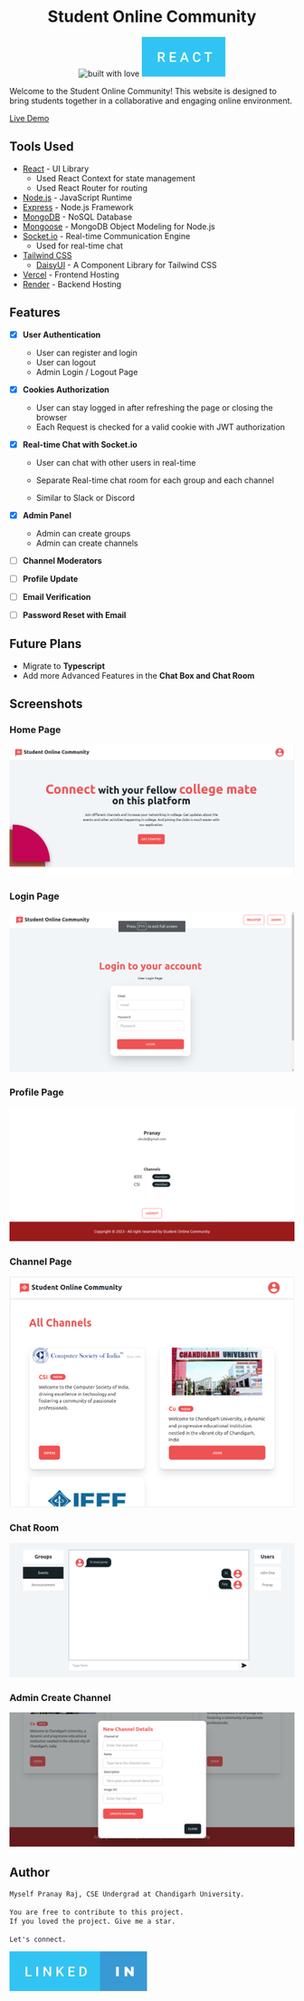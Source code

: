 <h1 align="center"> Student Online Community </h1>

<p align="center"> 
  <img src="https://forthebadge.com/images/badges/built-with-love.svg" alt="built with love"/>
  <img src="./public/react.svg" alt="react"/>
</p>

Welcome to the Student Online Community! This website is designed to bring students together in a collaborative and engaging online environment. 

[Live Demo](https://student-online-community-frontend.vercel.app/)

## Tools Used

- [React](https://reactjs.org/) - UI Library
  - Used React Context for state management
  - Used React Router for routing
- [Node.js](https://nodejs.org/en/) - JavaScript Runtime
- [Express](https://expressjs.com/) - Node.js Framework
- [MongoDB](https://www.mongodb.com/) - NoSQL Database
- [Mongoose](https://mongoosejs.com/) - MongoDB Object Modeling for Node.js
- [Socket.io](https://socket.io/) - Real-time Communication Engine
  - Used for real-time chat
- [Tailwind CSS](https://tailwindcss.com/)
  - [DaisyUI](https://daisyui.com/) - A Component Library for Tailwind CSS
- [Vercel](https://vercel.com/) - Frontend Hosting
- [Render](https://render.com/) - Backend Hosting

## Features

- [x] **User Authentication**

  - User can register and login
  - User can logout
  - Admin Login / Logout Page

- [x] **Cookies Authorization**
  - User can stay logged in after refreshing the page or closing the browser
  - Each Request is checked for a valid cookie with JWT authorization

- [x] **Real-time Chat with Socket.io**
  - User can chat with other users in real-time
  - Separate Real-time chat room for each group and each channel

  - Similar to Slack or Discord

- [x] **Admin Panel**
  - Admin can create groups
  - Admin can create channels

- [ ] **Channel Moderators**

- [ ] **Profile Update**

- [ ] **Email Verification**

- [ ] **Password Reset with Email**

## Future Plans

- Migrate to **Typescript**
- Add more Advanced Features in the **Chat Box and Chat Room**

## Screenshots

### Home Page

![Home Page](./public/Hompage.png)

### Login Page

![Login Page](./public/Login.png)

### Profile Page

![Profile Page](./public/Profile.png)

### Channel Page

![Channel Page](./public/Channels.png)

### Chat Room

![Chat Room](./public/Chatbox.png)

### Admin Create Channel

![Admin Create Channel](./public/Admin-Create-Channel.png)

## Author

```
Myself Pranay Raj, CSE Undergrad at Chandigarh University.

You are free to contribute to this project.
If you loved the project. Give me a star.

Let's connect.
```



[![Linkedin](./public/linked-in.svg)](https://www.linkedin.com/in/masterpranay/)
